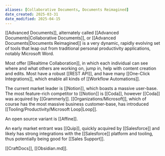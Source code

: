```yaml
---
aliases: [Collaborative Documents, Documents Reimagined]
date_created: 2025-03-31
date_modified: 2025-04-15
---
```


[[Advanced Documents]], alternately called [[Advanced Documents|Collaborative Documents]], or [[Advanced Documents|Documents Reimagined]] is a very dynamic, rapidly evolving set of tools that leap out from traditional personal productivity applications, notably Microsoft Word.  

Most offer [[Realtime Collaboration]], in which each individual can see where and what others are working on, jump in, help with content creation and edits.  Most have a robust [[REST API]], and have many [[One-Click Integrations]], which enable all kinds of [[Workflow Automations]].  

The current market leader is [[Notion]], which boasts a massive user-base.  The most feature-rich competitor to [[Notion]] is [[Coda]], however [[Coda]] was acquired by [[Grammerly]].  [[Organizations/Microsoft]], which of course has the most massive business customer-base, has introduced [[Tooling/Productivity/Microsoft Loop|Loop]]. 

An open source variant is [[Affine]].

An early market entrant was [[Quip]], quickly acquired by [[Salesforce]] and likely has strong integrations with the [[Salesforce]] platform and tooling, thus potentially being good for [[Sales Support]]. 

[[CraftDocs]], [[Obsidian.md]].
